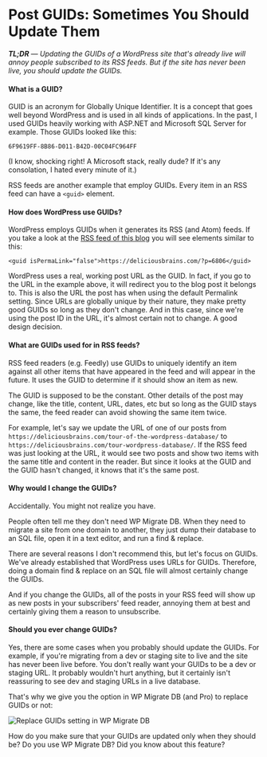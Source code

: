 # Post GUIDs: Sometimes You Should Update Them

***TL;DR** &mdash; Updating the GUIDs of a WordPress site that's already live will annoy people subscribed to its RSS feeds. But if the site has never been live, you should update the GUIDs.*

#### What is a GUID?

GUID is an acronym for Globally Unique Identifier. It is a concept that goes well beyond WordPress and is used in all kinds of applications. In the past, I used GUIDs heavily working with ASP.NET and Microsoft SQL Server for example. Those GUIDs looked like this:

```
6F9619FF-8B86-D011-B42D-00C04FC964FF
```

(I know, shocking right! A Microsoft stack, really dude? If it's any consolation, I hated every minute of it.)

RSS feeds are another example that employ GUIDs. Every item in an RSS feed can have a `<guid>` element.

#### How does WordPress use GUIDs?

WordPress employs GUIDs when it generates its RSS (and Atom) feeds. If you take a look at the [RSS feed of this blog](https://deliciousbrains.com/blog/feed/) you will see elements similar to this:

```
<guid isPermaLink="false">https://deliciousbrains.com/?p=6806</guid>
```

WordPress uses a real, working post URL as the GUID. In fact, if you go to the URL in the example above, it will redirect you to the blog post it belongs to. This is also the URL the post has when using the default Permalink setting. Since URLs are globally unique by their nature, they make pretty good GUIDs so long as they don't change. And in this case, since we're using the post ID in the URL, it's almost certain not to change. A good design decision.

#### What are GUIDs used for in RSS feeds?

RSS feed readers (e.g. Feedly) use GUIDs to uniquely identify an item against all other items that have appeared in the feed and will appear in the future. It uses the GUID to determine if it should show an item as new.

The GUID is supposed to be the constant. Other details of the post may change, like the title, content, URL, dates, etc but so long as the GUID stays the same, the feed reader can avoid showing the same item twice.

For example, let's say we update the URL of one of our posts from `https://deliciousbrains.com/tour-of-the-wordpress-database/` to `https://deliciousbrains.com/tour-wordpress-database/`. If the RSS feed was just looking at the URL, it would see two posts and show two items with the same title and content in the reader. But since it looks at the GUID and the GUID hasn't changed, it knows that it's the same post.

#### Why would I change the GUIDs?

Accidentally. You might not realize you have.

People often tell me they don't need WP Migrate DB. When they need to migrate a site from one domain to another, they just dump their database to an SQL file, open it in a text editor, and run a find & replace.

There are several reasons I don't recommend this, but let's focus on GUIDs. We've already established that WordPress uses URLs for GUIDs. Therefore, doing a domain find & replace on an SQL file will almost certainly change the GUIDs.

And if you change the GUIDs, all of the posts in your RSS feed will show up as new posts in your subscribers' feed reader, annoying them at best and certainly giving them a reason to unsubscribe.

#### Should you ever change GUIDs?

Yes, there are some cases when you probably should update the GUIDs. For example, if you're migrating from a dev or staging site to live and the site has never been live before. You don't really want your GUIDs to be a dev or staging URL. It probably wouldn't hurt anything, but it certainly isn't reassuring to see dev and staging URLs in a live database.

That's why we give you the option in WP Migrate DB (and Pro) to replace GUIDs or not:

![Replace GUIDs setting in WP Migrate DB](https://s3.amazonaws.com/cdn.deliciousbrains.com/content/uploads/2015/03/Screen-Shot-2015-03-01-at-4.30.01-PM.png)

How do you make sure that your GUIDs are updated only when they should be? Do you use WP Migrate DB? Did you know about this feature?
